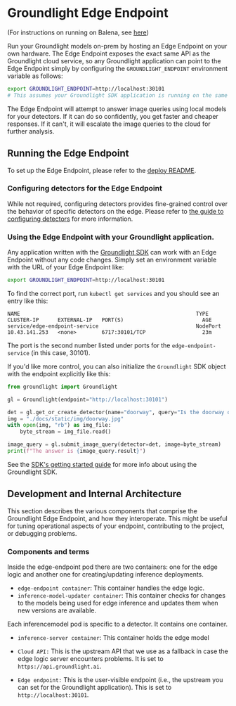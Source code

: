 # Groundlight Edge Endpoint

(For instructions on running on Balena, see [here](./deploy/balena-k3s/README.md))

Run your Groundlight models on-prem by hosting an Edge Endpoint on your own hardware.  The Edge Endpoint exposes the exact same API as the Groundlight cloud service, so any Groundlight application can point to the Edge Endpoint simply by configuring the `GROUNDLIGHT_ENDPOINT` environment variable as follows:

```bash
export GROUNDLIGHT_ENDPOINT=http://localhost:30101
# This assumes your Groundlight SDK application is running on the same host as the Edge Endpoint.
```

The Edge Endpoint will attempt to answer image queries using local models for your detectors.  If it can do so confidently, you get faster and cheaper responses. If it can't, it will escalate the image queries to the cloud for further analysis.

## Running the Edge Endpoint

To set up the Edge Endpoint, please refer to the [deploy README](deploy/README.md).

### Configuring detectors for the Edge Endpoint

While not required, configuring detectors provides fine-grained control over the behavior of specific detectors on the edge. Please refer to [the guide to configuring detectors](/CONFIGURING-DETECTORS.md) for more information.

### Using the Edge Endpoint with your Groundlight application.

Any application written with the [Groundlight SDK](https://pypi.org/project/groundlight/) can work with an Edge Endpoint without any code changes.  Simply set an environment variable with the URL of your Edge Endpoint like:

```bash
export GROUNDLIGHT_ENDPOINT=http://localhost:30101
```

To find the correct port, run `kubectl get services` and you should see an entry like this:
```
NAME                                                        TYPE       CLUSTER-IP      EXTERNAL-IP   PORT(S)                         AGE
service/edge-endpoint-service                               NodePort   10.43.141.253   <none>        6717:30101/TCP                  23m
```

The port is the second number listed under ports for the `edge-endpoint-service` (in this case, 30101).

If you'd like more control, you can also initialize the `Groundlight` SDK object with the endpoint explicitly like this:

```python
from groundlight import Groundlight

gl = Groundlight(endpoint="http://localhost:30101")

det = gl.get_or_create_detector(name="doorway", query="Is the doorway open?")
img = "./docs/static/img/doorway.jpg"
with open(img, "rb") as img_file:
    byte_stream = img_file.read()

image_query = gl.submit_image_query(detector=det, image=byte_stream)
print(f"The answer is {image_query.result}")
```

See the [SDK's getting started guide](https://code.groundlight.ai/python-sdk/docs/getting-started) for more info about using the Groundlight SDK.

## Development and Internal Architecture

This section describes the various components that comprise the Groundlight Edge Endpoint, and how they interoperate.
This might be useful for tuning operational aspects of your endpoint, contributing to the project, or debugging problems.

### Components and terms

Inside the edge-endpoint pod there are two containers: one for the edge logic and another one for creating/updating inference deployments.

* `edge-endpoint container`: This container handles the edge logic.
* `inference-model-updater container`: This container checks for changes to the models being used for edge inference and updates them when new versions are available.

Each inferencemodel pod is specific to a detector. It contains one container.

* `inference-server container`: This container holds the edge model

* `Cloud API:` This is the upstream API that we use as a fallback in case the edge logic server encounters problems. It is set to `https://api.groundlight.ai`.

* `Edge endpoint:` This is the user-visible endpoint (i.e., the upstream you can set for the Groundlight application). This is set to `http://localhost:30101`.